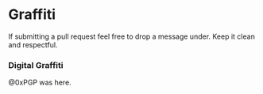 # Graffiti

If submitting a pull request feel free to drop a message under. Keep it clean and respectful.

### Digital Graffiti

@0xPGP was here. 



